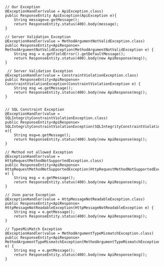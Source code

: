     // Our Exception
    @ExceptionHandler(value = ApiException.class)
    public ResponseEntity ApiException(ApiException e){
        String message=e.getMessage();
        return ResponseEntity.status(400).body(message);
    }

    // Server Validation Exception
    @ExceptionHandler(value = MethodArgumentNotValidException.class)
    public ResponseEntity<ApiResponse> MethodArgumentNotValidException(MethodArgumentNotValidException e) {
        String msg = e.getFieldError().getDefaultMessage();
        return ResponseEntity.status(400).body(new ApiResponse(msg));
    }
    
     // Server Validation Exception
    @ExceptionHandler(value = ConstraintViolationException.class)
    public ResponseEntity<ApiResponse> ConstraintViolationException(ConstraintViolationException e) {
        String msg =e.getMessage();
        return ResponseEntity.status(400).body(new ApiResponse(msg));
    }


    // SQL Constraint Exception
    @ExceptionHandler(value = SQLIntegrityConstraintViolationException.class)
    public ResponseEntity<ApiResponse> SQLIntegrityConstraintViolationException(SQLIntegrityConstraintViolationException e){
        String msg=e.getMessage();
        return ResponseEntity.status(400).body(new ApiResponse(msg));
    }

    // Method not allowed Exception
    @ExceptionHandler(value = HttpRequestMethodNotSupportedException.class)
    public ResponseEntity<ApiResponse> HttpRequestMethodNotSupportedException(HttpRequestMethodNotSupportedException e) {
        String msg = e.getMessage();
        return ResponseEntity.status(400).body(new ApiResponse(msg));
    }

    // Json parse Exception
    @ExceptionHandler(value = HttpMessageNotReadableException.class)
    public ResponseEntity<ApiResponse> HttpMessageNotReadableException(HttpMessageNotReadableException e) {
        String msg = e.getMessage();
        return ResponseEntity.status(400).body(new ApiResponse(msg));
    }

    // TypesMisMatch Exception
    @ExceptionHandler(value = MethodArgumentTypeMismatchException.class)
    public ResponseEntity<ApiResponse> MethodArgumentTypeMismatchException(MethodArgumentTypeMismatchException e) {
        String msg = e.getMessage();
        return ResponseEntity.status(400).body(new ApiResponse(msg));
    }
